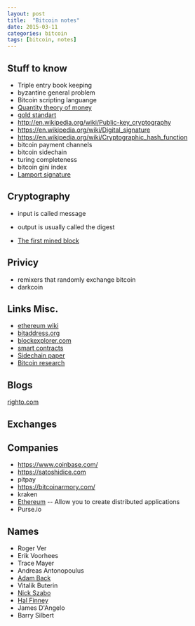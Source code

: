 ```yaml
---
layout: post
title:  "Bitcoin notes"
date: 2015-03-11
categories: bitcoin
tags: [bitcoin, notes]
---
```


## Stuff to know
- Triple entry book keeping
- byzantine general problem
- Bitcoin scripting languange
- [Quantity theory of money](http://en.wikipedia.org/wiki/Quantity_theory_of_money)
- [gold standart](http://en.wikipedia.org/wiki/Gold_standard)
- http://en.wikipedia.org/wiki/Public-key_cryptography
- https://en.wikipedia.org/wiki/Digital_signature
- https://en.wikipedia.org/wiki/Cryptographic_hash_function
- bitcoin payment channels
- bitcoin sidechain
- turing completeness
- bitcoin gini index
- [Lamport signature](http://en.wikipedia.org/wiki/Lamport_signature)

## Cryptography
- input is called message
- output is usually called the digest

- [The first mined block](http://blockexplorer.com/b/0)

## Privicy
- remixers that randomly exchange bitcoin
- darkcoin

## Links Misc.
- [ethereum wiki](https://github.com/ethereum/wiki/wiki)
- [bitaddress.org](https://www.bitaddress.org)
- [blockexplorer.com](https://blockexplorer.com/)
- [smart contracts](http://szabo.best.vwh.net/formalize.html)
- [Sidechain paper](http://www.blockstream.com/sidechains.pdf)
- [Bitcoin research](https://en.bitcoin.it/wiki/Research)

## Blogs
[righto.com](http://www.righto.com/)

## Exchanges


## Companies
- https://www.coinbase.com/
- https://satoshidice.com
- pitpay
- https://bitcoinarmory.com/
- kraken 
- [Ethereum](https://www.ethereum.org/)
-- Allow you to create distributed applications
- Purse.io


## Names
- Roger Ver
- Erik Voorhees
- Trace Mayer
- Andreas Antonopoulus
- [Adam Back](http://en.wikipedia.org/wiki/Adam_Back)
- Vitalik Buterin
- [Nick Szabo](http://en.wikipedia.org/wiki/Nick_Szabo)
- [Hal Finney](http://en.wikipedia.org/wiki/Hal_Finney_%28cypherpunk%29)
- James D'Angelo
- Barry Silbert